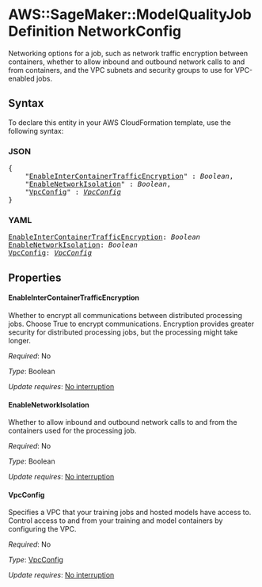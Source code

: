 # AWS::SageMaker::ModelQualityJobDefinition NetworkConfig

Networking options for a job, such as network traffic encryption between containers, whether to allow inbound and outbound network calls to and from containers, and the VPC subnets and security groups to use for VPC-enabled jobs.

## Syntax

To declare this entity in your AWS CloudFormation template, use the following syntax:

### JSON

<pre>
{
    "<a href="#enableintercontainertrafficencryption" title="EnableInterContainerTrafficEncryption">EnableInterContainerTrafficEncryption</a>" : <i>Boolean</i>,
    "<a href="#enablenetworkisolation" title="EnableNetworkIsolation">EnableNetworkIsolation</a>" : <i>Boolean</i>,
    "<a href="#vpcconfig" title="VpcConfig">VpcConfig</a>" : <i><a href="vpcconfig.md">VpcConfig</a></i>
}
</pre>

### YAML

<pre>
<a href="#enableintercontainertrafficencryption" title="EnableInterContainerTrafficEncryption">EnableInterContainerTrafficEncryption</a>: <i>Boolean</i>
<a href="#enablenetworkisolation" title="EnableNetworkIsolation">EnableNetworkIsolation</a>: <i>Boolean</i>
<a href="#vpcconfig" title="VpcConfig">VpcConfig</a>: <i><a href="vpcconfig.md">VpcConfig</a></i>
</pre>

## Properties

#### EnableInterContainerTrafficEncryption

Whether to encrypt all communications between distributed processing jobs. Choose True to encrypt communications. Encryption provides greater security for distributed processing jobs, but the processing might take longer.

_Required_: No

_Type_: Boolean

_Update requires_: [No interruption](https://docs.aws.amazon.com/AWSCloudFormation/latest/UserGuide/using-cfn-updating-stacks-update-behaviors.html#update-no-interrupt)

#### EnableNetworkIsolation

Whether to allow inbound and outbound network calls to and from the containers used for the processing job.

_Required_: No

_Type_: Boolean

_Update requires_: [No interruption](https://docs.aws.amazon.com/AWSCloudFormation/latest/UserGuide/using-cfn-updating-stacks-update-behaviors.html#update-no-interrupt)

#### VpcConfig

Specifies a VPC that your training jobs and hosted models have access to. Control access to and from your training and model containers by configuring the VPC.

_Required_: No

_Type_: <a href="vpcconfig.md">VpcConfig</a>

_Update requires_: [No interruption](https://docs.aws.amazon.com/AWSCloudFormation/latest/UserGuide/using-cfn-updating-stacks-update-behaviors.html#update-no-interrupt)

